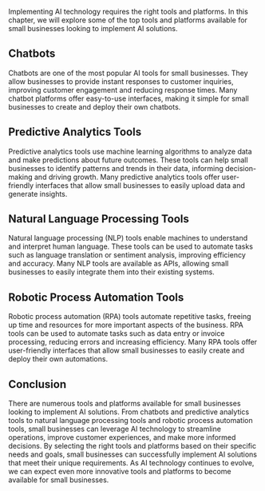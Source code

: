 
Implementing AI technology requires the right tools and platforms. In this chapter, we will explore some of the top tools and platforms available for small businesses looking to implement AI solutions.

Chatbots
--------

Chatbots are one of the most popular AI tools for small businesses. They allow businesses to provide instant responses to customer inquiries, improving customer engagement and reducing response times. Many chatbot platforms offer easy-to-use interfaces, making it simple for small businesses to create and deploy their own chatbots.

Predictive Analytics Tools
--------------------------

Predictive analytics tools use machine learning algorithms to analyze data and make predictions about future outcomes. These tools can help small businesses to identify patterns and trends in their data, informing decision-making and driving growth. Many predictive analytics tools offer user-friendly interfaces that allow small businesses to easily upload data and generate insights.

Natural Language Processing Tools
---------------------------------

Natural language processing (NLP) tools enable machines to understand and interpret human language. These tools can be used to automate tasks such as language translation or sentiment analysis, improving efficiency and accuracy. Many NLP tools are available as APIs, allowing small businesses to easily integrate them into their existing systems.

Robotic Process Automation Tools
--------------------------------

Robotic process automation (RPA) tools automate repetitive tasks, freeing up time and resources for more important aspects of the business. RPA tools can be used to automate tasks such as data entry or invoice processing, reducing errors and increasing efficiency. Many RPA tools offer user-friendly interfaces that allow small businesses to easily create and deploy their own automations.

Conclusion
----------

There are numerous tools and platforms available for small businesses looking to implement AI solutions. From chatbots and predictive analytics tools to natural language processing tools and robotic process automation tools, small businesses can leverage AI technology to streamline operations, improve customer experiences, and make more informed decisions. By selecting the right tools and platforms based on their specific needs and goals, small businesses can successfully implement AI solutions that meet their unique requirements. As AI technology continues to evolve, we can expect even more innovative tools and platforms to become available for small businesses.

